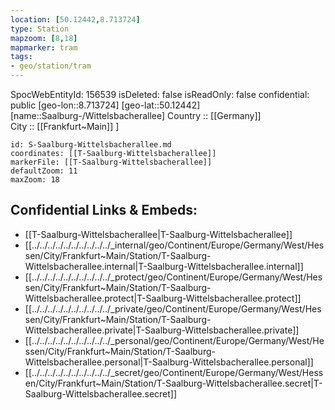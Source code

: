 ```yaml
---
location: [50.12442,8.713724] 
type: Station 
mapzoom: [8,18] 
mapmarker: tram 
tags:
- geo/station/tram
---
```

SpocWebEntityId: 156539
isDeleted: false
isReadOnly: false
confidential: public
[geo-lon::8.713724] 
[geo-lat::50.12442] 
[name::Saalburg-/Wittelsbacherallee] 
Country :: [[Germany]]  
City :: [[Frankfurt~Main]] ] 


```leaflet
id: S-Saalburg-Wittelsbacherallee.md
coordinates: [[T-Saalburg-Wittelsbacherallee]] 
markerFile: [[T-Saalburg-Wittelsbacherallee]] 
defaultZoom: 11 
maxZoom: 18
```


## Confidential Links & Embeds: 
- [[T-Saalburg-Wittelsbacherallee|T-Saalburg-Wittelsbacherallee]] 
- [[../../../../../../../../../../_internal/geo/Continent/Europe/Germany/West/Hessen/City/Frankfurt~Main/Station/T-Saalburg-Wittelsbacherallee.internal|T-Saalburg-Wittelsbacherallee.internal]] 
- [[../../../../../../../../../../_protect/geo/Continent/Europe/Germany/West/Hessen/City/Frankfurt~Main/Station/T-Saalburg-Wittelsbacherallee.protect|T-Saalburg-Wittelsbacherallee.protect]] 
- [[../../../../../../../../../../_private/geo/Continent/Europe/Germany/West/Hessen/City/Frankfurt~Main/Station/T-Saalburg-Wittelsbacherallee.private|T-Saalburg-Wittelsbacherallee.private]] 
- [[../../../../../../../../../../_personal/geo/Continent/Europe/Germany/West/Hessen/City/Frankfurt~Main/Station/T-Saalburg-Wittelsbacherallee.personal|T-Saalburg-Wittelsbacherallee.personal]] 
- [[../../../../../../../../../../_secret/geo/Continent/Europe/Germany/West/Hessen/City/Frankfurt~Main/Station/T-Saalburg-Wittelsbacherallee.secret|T-Saalburg-Wittelsbacherallee.secret]] 
